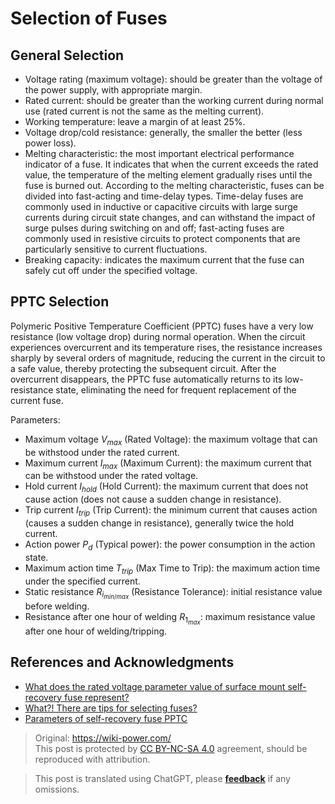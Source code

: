 # Selection of Fuses

## General Selection

- Voltage rating (maximum voltage): should be greater than the voltage of the power supply, with appropriate margin.
- Rated current: should be greater than the working current during normal use (rated current is not the same as the melting current).
- Working temperature: leave a margin of at least 25%.
- Voltage drop/cold resistance: generally, the smaller the better (less power loss).
- Melting characteristic: the most important electrical performance indicator of a fuse. It indicates that when the current exceeds the rated value, the temperature of the melting element gradually rises until the fuse is burned out. According to the melting characteristic, fuses can be divided into fast-acting and time-delay types. Time-delay fuses are commonly used in inductive or capacitive circuits with large surge currents during circuit state changes, and can withstand the impact of surge pulses during switching on and off; fast-acting fuses are commonly used in resistive circuits to protect components that are particularly sensitive to current fluctuations.
- Breaking capacity: indicates the maximum current that the fuse can safely cut off under the specified voltage.

## PPTC Selection

Polymeric Positive Temperature Coefficient (PPTC) fuses have a very low resistance (low voltage drop) during normal operation. When the circuit experiences overcurrent and its temperature rises, the resistance increases sharply by several orders of magnitude, reducing the current in the circuit to a safe value, thereby protecting the subsequent circuit. After the overcurrent disappears, the PPTC fuse automatically returns to its low-resistance state, eliminating the need for frequent replacement of the current fuse.

Parameters:

- Maximum voltage $V_{max}$ (Rated Voltage): the maximum voltage that can be withstood under the rated current.
- Maximum current $I_{max}$ (Maximum Current): the maximum current that can be withstood under the rated voltage.
- Hold current $I_{hold}$ (Hold Current): the maximum current that does not cause action (does not cause a sudden change in resistance).
- Trip current $I_{trip}$ (Trip Current): the minimum current that causes action (causes a sudden change in resistance), generally twice the hold current.
- Action power $P_d$ (Typical power): the power consumption in the action state.
- Maximum action time $T_{trip}$ (Max Time to Trip): the maximum action time under the specified current.
- Static resistance $R_{i_{min/max}}$ (Resistance Tolerance): initial resistance value before welding.
- Resistance after one hour of welding $R_{1_{max}}$: maximum resistance value after one hour of welding/tripping.

## References and Acknowledgments

- [What does the rated voltage parameter value of surface mount self-recovery fuse represent?](http://www.tergy.com/297/933.html)
- [What?! There are tips for selecting fuses?](https://mp.weixin.qq.com/s/uJp8fnafHpVfJFnVWkfAWg)
- [Parameters of self-recovery fuse PPTC](https://semiware.com/pptc/pptc03.html)

> Original: <https://wiki-power.com/>  
> This post is protected by [CC BY-NC-SA 4.0](https://creativecommons.org/licenses/by/4.0/deed.en) agreement, should be reproduced with attribution.

> This post is translated using ChatGPT, please [**feedback**](https://github.com/linyuxuanlin/Wiki_MkDocs/issues/new) if any omissions.